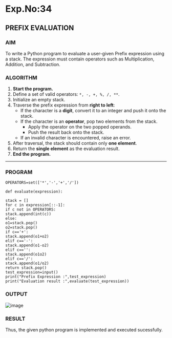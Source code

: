 # Exp.No:34  
## PREFIX EVALUATION

### AIM  
To write a Python program to evaluate a user-given Prefix expression using a stack. The expression must contain operators such as Multiplication, Addition, and Subtraction.

### ALGORITHM

1. **Start the program.**
2. Define a set of valid operators: `*, -, +, %, /, **`.
3. Initialize an empty stack.
4. Traverse the prefix expression from **right to left**:
   - If the character is a **digit**, convert it to an integer and push it onto the stack.
   - If the character is an **operator**, pop two elements from the stack.
     - Apply the operator on the two popped operands.
     - Push the result back onto the stack.
   - If an invalid character is encountered, raise an error.
5. After traversal, the stack should contain only **one element**.
6. Return the **single element** as the evaluation result.
7. **End the program.**

---

### PROGRAM

```
OPERATORS=set(['*','-','+','/'])

def evaluate(expression):

stack = []
for c in expression[::-1]:
if c not in OPERATORS:
stack.append(int(c))
else:
o1=stack.pop()
o2=stack.pop()
if c=='+':
stack.append(o1+o2)
elif c=='-':
stack.append(o1-o2)
elif c=='':
stack.append(o1o2)
elif c=='/':
stack.append(o1/o2)
return stack.pop()
test_expression=input()
print("Prefix Expression :",test_expression)
print("Evaluation result :",evaluate(test_expression))
```

### OUTPUT
![image](https://github.com/user-attachments/assets/e3b941ac-1eeb-420b-b908-994730fb1785)

### RESULT
Thus, the given python program is implemented and executed sucessfully.
